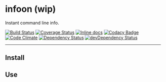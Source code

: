 # infoon (wip)

Instant command line info.

[![Build Status](https://travis-ci.org/opensoars/infoon.svg)](https://travis-ci.org/opensoars/infoon)
[![Coverage Status](https://coveralls.io/repos/opensoars/infoon/badge.svg?branch=master&service=github)](https://coveralls.io/github/opensoars/infoon?branch=master)
[![Inline docs](http://inch-ci.org/github/opensoars/infoon.svg?branch=master)](http://inch-ci.org/github/opensoars/infoon)
[![Codacy Badge](https://api.codacy.com/project/badge/f3e64501763645b9aa483bf83a4dd1d5)](https://www.codacy.com/app/sam_1700/infoon)
[![Code Climate](https://codeclimate.com/github/opensoars/infoon/badges/gpa.svg)](https://codeclimate.com/github/opensoars/infoon)
[![Dependency Status](https://david-dm.org/opensoars/infoon.svg)](https://david-dm.org/opensoars/infoon)
[![devDependency Status](https://david-dm.org/opensoars/infoon/dev-status.svg)](https://david-dm.org/opensoars/infoon#info=devDependencies)

---


## Install

## Use